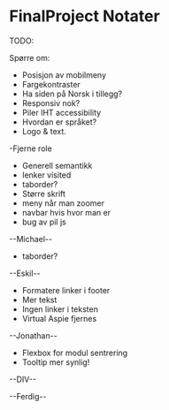 # FinalProject Notater

TODO:

Spørre om:
- Posisjon av mobilmeny
- Fargekontraster
- Ha siden på Norsk i tillegg?
- Responsiv nok?
- Piler IHT accessibility
- Hvordan er språket? 
- Logo & text.

-Fjerne role
- Generell semantikk
- lenker visited
- taborder?
- Større skrift
- meny når man zoomer
- navbar hvis hvor man er
- bug av pil js


--Michael--
- taborder?

--Eskil--
- Formatere linker i footer
- Mer tekst
- Ingen linker i teksten
- Virtual Aspie fjernes

--Jonathan--

- Flexbox for modul sentrering
- Tooltip mer synlig!

--DIV--

--Ferdig--

